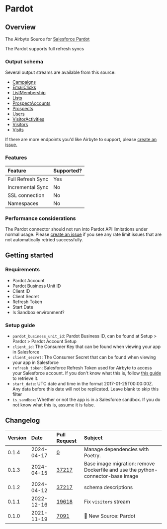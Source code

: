 # Pardot

## Overview

The Airbyte Source for [Salesforce Pardot](https://www.pardot.com/)

The Pardot supports full refresh syncs

### Output schema

Several output streams are available from this source:

* [Campaigns](https://developer.salesforce.com/docs/marketing/pardot/guide/campaigns-v4.html)
* [EmailClicks](https://developer.salesforce.com/docs/marketing/pardot/guide/batch-email-clicks-v4.html)
* [ListMembership](https://developer.salesforce.com/docs/marketing/pardot/guide/list-memberships-v4.html)
* [Lists](https://developer.salesforce.com/docs/marketing/pardot/guide/lists-v4.html)
* [ProspectAccounts](https://developer.salesforce.com/docs/marketing/pardot/guide/prospect-accounts-v4.html)
* [Prospects](https://developer.salesforce.com/docs/marketing/pardot/guide/prospects-v4.html)
* [Users](https://developer.salesforce.com/docs/marketing/pardot/guide/users-v4.html)
* [VisitorActivities](https://developer.salesforce.com/docs/marketing/pardot/guide/visitor-activities-v4.html)
* [Visitors](https://developer.salesforce.com/docs/marketing/pardot/guide/visitors-v4.html)
* [Visits](https://developer.salesforce.com/docs/marketing/pardot/guide/visits-v4.html)

If there are more endpoints you'd like Airbyte to support, please [create an issue.](https://github.com/airbytehq/airbyte/issues/new/choose)

### Features

| Feature | Supported? |
| :--- | :--- |
| Full Refresh Sync | Yes |
| Incremental Sync | No |
| SSL connection | No |
| Namespaces | No |

### Performance considerations

The Pardot connector should not run into Pardot API limitations under normal usage. Please [create an issue](https://github.com/airbytehq/airbyte/issues) if you see any rate limit issues that are not automatically retried successfully.

## Getting started

### Requirements

* Pardot Account
* Pardot Business Unit ID
* Client ID
* Client Secret
* Refresh Token
* Start Date
* Is Sandbox environment?

### Setup guide

* `pardot_business_unit_id`: Pardot Business ID, can be found at Setup > Pardot > Pardot Account Setup
* `client_id`: The Consumer Key that can be found when viewing your app in Salesforce
* `client_secret`: The Consumer Secret that can be found when viewing your app in Salesforce
* `refresh_token`: Salesforce Refresh Token used for Airbyte to access your Salesforce account. If you don't know what this is, follow [this guide](https://medium.com/@bpmmendis94/obtain-access-refresh-tokens-from-salesforce-rest-api-a324fe4ccd9b) to retrieve it.
* `start_date`: UTC date and time in the format 2017-01-25T00:00:00Z. Any data before this date will not be replicated. Leave blank to skip this filter
* `is_sandbox`: Whether or not the app is in a Salesforce sandbox. If you do not know what this is, assume it is false.

## Changelog

| Version | Date       | Pull Request                                             | Subject               |
| :------ | :--------- | :------------------------------------------------------- | :-------------------- |
| 0.1.4 | 2024-04-17 | [0](https://github.com/airbytehq/airbyte/pull/0) | Manage dependencies with Poetry. |
| 0.1.3 | 2024-04-15 | [37217](https://github.com/airbytehq/airbyte/pull/37217) | Base image migration: remove Dockerfile and use the python-connector-base image |
| 0.1.2 | 2024-04-12 | [37217](https://github.com/airbytehq/airbyte/pull/37217) | schema descriptions |
| 0.1.1 | 2022-12-16 | [19618](https://github.com/airbytehq/airbyte/pull/19618) | Fix `visitors` stream |
| 0.1.0 | 2021-11-19 | [7091](https://github.com/airbytehq/airbyte/pull/7091) | 🎉 New Source: Pardot |
